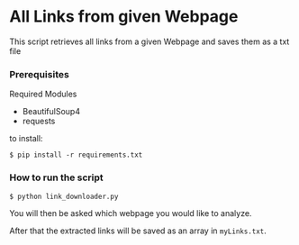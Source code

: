 # All Links from given Webpage

This script retrieves all links from a given Webpage and saves them as a txt file

### Prerequisites
Required Modules
- BeautifulSoup4
- requests

to install: 
```
$ pip install -r requirements.txt
```

### How to run the script
``` bash
$ python link_downloader.py
```
You will then be asked which webpage you would like to analyze.

After that the extracted links will be saved as an array in `myLinks.txt`.

